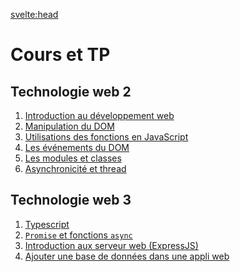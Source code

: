 <svelte:head>

<title>Cours/TP - Johan Girod</title>
</svelte:head>

# Cours et TP

## Technologie web 2

1. [Introduction au développement web](./tw2/1-intro-et-bases/)
2. [Manipulation du DOM](./tw2/2-manipulation-du-DOM/)
3. [Utilisations des fonctions en JavaScript](./tw2/3-fonctions/)
4. [Les événements du DOM](./tw2/4-evenements/)
5. [Les modules et classes](./tw2/5-modules-et-classes)
6. [Asynchronicité et thread](./tw2/6-asynchronicite-et-thread/)

## Technologie web 3

1. [Typescript](./tw3/1-typescript/)
2. [`Promise` et fonctions `async`](./tw3/2-async/)
3. [Introduction aux serveur web (ExpressJS)](./tw3/3-expressJS)
4. [Ajouter une base de données dans une appli web](./tw3/4-web-and-SQL)

<!--
2. [Ajouter une base de données dans une appli web](./tw3/4-web-and-SQL)
3. [Coder une API REST](./tw3/5-api-rest)
-->
